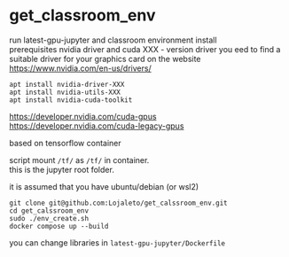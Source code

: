 # get_classroom_env
run latest-gpu-jupyter and classroom environment install<br />
prerequisites nvidia driver and cuda
XXX - version driver
you eed to find a suitable driver for your graphics card on the website https://www.nvidia.com/en-us/drivers/

```
apt install nvidia-driver-XXX
apt install nvidia-utils-XXX
apt install nvidia-cuda-toolkit
```

https://developer.nvidia.com/cuda-gpus<br />
https://developer.nvidia.com/cuda-legacy-gpus

based on tensorflow container

script mount `/tf/` as `/tf/` in container.<br />
this is the jupyter root folder.<br />

it is assumed that you have ubuntu/debian (or wsl2)<br />

```
git clone git@github.com:Lojaleto/get_calssroom_env.git
cd get_calssroom_env
sudo ./env_create.sh
docker compose up --build
```

you can change libraries in ```latest-gpu-jupyter/Dockerfile```

